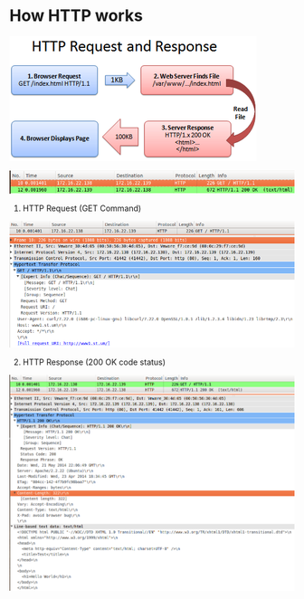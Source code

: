# How HTTP works

![](../../assets/http-works.png)

![](../../assets/http-resume.png)

1) HTTP Request (GET Command)

![](../../assets/http-1.png)

2) HTTP Response (200 OK code status)

![](../../assets/http-2.png)